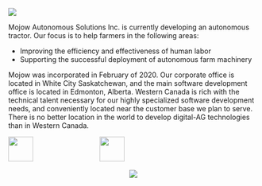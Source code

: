<a href="http://www.mojow.ai/" target="_blank"/><img src="https://user-images.githubusercontent.com/15491614/233748043-800d202c-8bcd-4855-a492-76af8de49bba.png"/></a>

Mojow Autonomous Solutions Inc. is currently developing an autonomous tractor. Our focus is to help farmers in the following areas:
- Improving the efficiency and effectiveness of human labor
- Supporting the successful deployment of autonomous farm machinery

Mojow was incorporated in February of 2020. Our corporate office is located in White City Saskatchewan, and the main software development office 
is located in Edmonton, Alberta. Western Canada is rich with the technical talent necessary for our highly specialized software development needs, 
and conveniently located near the customer base we plan to serve. There is no better location in the world to develop digital-AG technologies 
than in Western Canada.

[<span style="margin-right: 130px;"><img src="https://github.com/FortAwesome/Font-Awesome/blob/6.x/svgs/brands/youtube.svg" width="50" height="50"/></span>](https://www.youtube.com/@mojowautonomoussolutionsin1911)
[<span style="margin-right: 30px;"><img src="https://github.com/FortAwesome/Font-Awesome/blob/6.x/svgs/brands/twitter.svg" width="50" height="50"/></span>](https://twitter.com/mojowmojow)

<p align="center">
<a href="https://www.youtube.com/watch?v=olkAExqflhU" target="_blank"/><img src="https://img.youtube.com/vi/olkAExqflhU/0.jpg"/></a>
</p>
